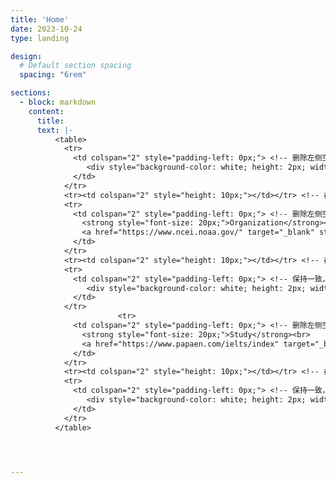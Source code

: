 ```yaml
---
title: 'Home'
date: 2023-10-24
type: landing

design:
  # Default section spacing
  spacing: "6rem"

sections:
  - block: markdown
    content:
      title: 
      text: |-
          <table>
            <tr>
              <td colspan="2" style="padding-left: 0px;"> <!-- 删除左侧空白 -->
                 <div style="background-color: white; height: 2px; width: 100%; margin: 0;"></div> <!-- 修改横杠颜色为白色，宽度为100%，边距为0 -->
              </td>
            </tr>
            <tr><td colspan="2" style="height: 10px;"></td></tr> <!-- 在这里添加一个空行的效果 -->
            <tr>
              <td colspan="2" style="padding-left: 0px;"> <!-- 删除左侧空白，使文本对齐 -->
                <strong style="font-size: 20px;">Organization</strong><br>
                <a href="https://www.ncei.noaa.gov/" target="_blank" style="text-decoration: underline;">National Centers for Environmental Information</a><br>
              </td>
            </tr>
            <tr><td colspan="2" style="height: 10px;"></td></tr> <!-- 在这里添加一个空行的效果 -->
            <tr>
              <td colspan="2" style="padding-left: 0px;"> <!-- 保持一致，删除左侧空白 -->
                 <div style="background-color: white; height: 2px; width: 100%; margin: 0;"></div> <!-- 保持横杠样式一致 -->
              </td>
            </tr>
                        <tr>
              <td colspan="2" style="padding-left: 0px;"> <!-- 删除左侧空白，使文本对齐 -->
                <strong style="font-size: 20px;">Study</strong><br>
                <a href="https://www.papaen.com/ielts/index" target="_blank" style="text-decoration: underline;">Papaen IELTS</a><br>
              </td>
            </tr>
            <tr><td colspan="2" style="height: 10px;"></td></tr> <!-- 在这里添加一个空行的效果 -->
            <tr>
              <td colspan="2" style="padding-left: 0px;"> <!-- 保持一致，删除左侧空白 -->
                 <div style="background-color: white; height: 2px; width: 100%; margin: 0;"></div> <!-- 保持横杠样式一致 -->
              </td>
            </tr>
          </table>




---
```

